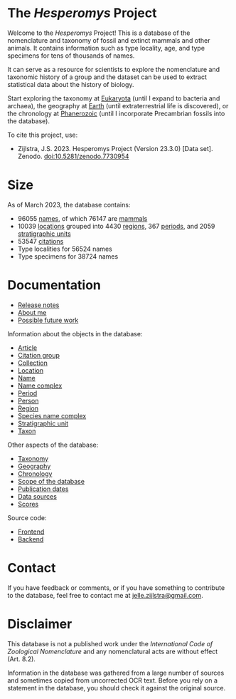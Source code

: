 # The _Hesperomys_ Project

Welcome to the _Hesperomys_ Project! This is a database of the nomenclature and taxonomy
of fossil and extinct mammals and other animals. It contains information such as type
locality, age, and type specimens for tens of thousands of names.

It can serve as a resource for scientists to explore the nomenclature and taxonomic
history of a group and the dataset can be used to extract statistical data about the
history of biology.

Start exploring the taxonomy at [Eukaryota](/t/Eukaryota) (until I expand to bacteria
and archaea), the geography at [Earth](/r/Earth) (until extraterrestrial life is
discovered), or the chronology at [Phanerozoic](/p/Phanerozoic) (until I incorporate
Precambrian fossils into the database).

To cite this project, use:

- Zijlstra, J.S. 2023. Hesperomys Project (Version 23.3.0) [Data set]. Zenodo.
  [doi:10.5281/zenodo.7730954](https://doi.org/10.5281/zenodo.7730954)

# Size

As of March 2023, the database contains:

- 96055 [names](/docs/name), of which 76147 are [mammals](/t/Mammalia)
- 10039 [locations](/docs/location) grouped into 4430 [regions](/docs/region), 367
  [periods](/docs/period), and 2059 [stratigraphic units](/docs/stratigraphic-unit)
- 53547 [citations](/docs/article)
- Type localities for 56524 names
- Type specimens for 38724 names

# Documentation

- [Release notes](/docs/release-notes)
- [About me](/docs/about)
- [Possible future work](/docs/future-work)

Information about the objects in the database:

- [Article](/docs/article)
- [Citation group](/docs/citation-group)
- [Collection](/docs/collection)
- [Location](/docs/location)
- [Name](/docs/name)
- [Name complex](/docs/name-complex)
- [Period](/docs/period)
- [Person](/docs/person)
- [Region](/docs/region)
- [Species name complex](/docs/species-name-complex)
- [Stratigraphic unit](/docs/stratigraphic-unit)
- [Taxon](/docs/taxon)

Other aspects of the database:

- [Taxonomy](/docs/taxonomy)
- [Geography](/docs/geography)
- [Chronology](/docs/chronology)
- [Scope of the database](/docs/scope)
- [Publication dates](/docs/dating)
- [Data sources](/docs/data-sources)
- [Scores](/docs/scores)

Source code:

- [Frontend](https://github.com/JelleZijlstra/hesperomys/)
- [Backend](https://github.com/JelleZijlstra/taxonomy/)

# Contact

If you have feedback or comments, or if you have something to contribute to the
database, feel free to contact me at
[jelle.zijlstra@gmail.com](mailto:jelle.zijlstra@gmail.com).

# Disclaimer

This database is not a published work under the _International Code of Zoological
Nomenclature_ and any nomenclatural acts are without effect (Art. 8.2).

Information in the database was gathered from a large number of sources and sometimes
copied from uncorrected OCR text. Before you rely on a statement in the database, you
should check it against the original source.
